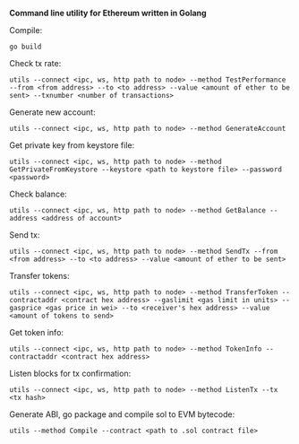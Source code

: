 **Command line utility for Ethereum written in Golang**

Compile:

    go build

Check tx rate:

    utils --connect <ipc, ws, http path to node> --method TestPerformance --from <from address> --to <to address> --value <amount of ether to be sent> --txnumber <number of transactions>

Generate new account:

    utils --connect <ipc, ws, http path to node> --method GenerateAccount

Get private key from keystore file:

    utils --connect <ipc, ws, http path to node> --method GetPrivateFromKeystore --keystore <path to keystore file> --password <password>

Check balance:

    utils --connect <ipc, ws, http path to node> --method GetBalance --address <address of account>

Send tx:

    utils --connect <ipc, ws, http path to node> --method SendTx --from <from address> --to <to address> --value <amount of ether to be sent>

Transfer tokens:

    utils --connect <ipc, ws, http path to node> --method TransferToken --contractaddr <contract hex address> --gaslimit <gas limit in units> --gasprice <gas price in wei> --to <receiver's hex address> --value <amount of tokens to send>

Get token info:

    utils --connect <ipc, ws, http path to node> --method TokenInfo --contractaddr <contract hex address>

Listen blocks for tx confirmation:

    utils --connect <ipc, ws, http path to node> --method ListenTx --tx <tx hash>

Generate ABI, go package and compile sol to EVM bytecode:

    utils --method Compile --contract <path to .sol contract file>
